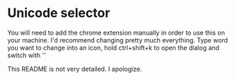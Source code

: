 # Unicode selector

You will need to add the chrome extension manually in order to use this on your machine. I'd recommend changing pretty much everything. 
Type word you want to change into an icon, hold ctrl+shift+k to open the dialog and switch with '\' 

This README is not very detailed. I apologize. 
